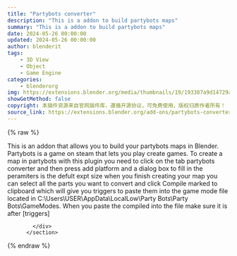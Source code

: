 ```yaml
---
title: "Partybots converter"
description: "This is a addon to build partybots maps"
summary: "This is a addon to build partybots maps"
date: 2024-05-26 00:00:00
updated: 2024-05-26 00:00:00
author: blenderit
tags: 
    - 3D View
    - Object
    - Game Engine
categories:
    - blenderorg
img: https://extensions.blender.org/media/thumbnails/19/193387a9d14729a066f2381f41a5de699d88d77443d502e82ab1ac7a77e2b6f9_640x360.webp
showGetMethod: false
copyright: 本插件资源来自官网插件库，遵循开源协议，可免费使用，版权归原作者所有！
source_link: https://extensions.blender.org/add-ons/partybots-converter/
---
```


{% raw %}
<section id="about" class="mt-3">
            <div class="box style-rich-text">
              <p>This is an addon that allows you to build your partybots maps in Blender.
Partybots is a game on steam that lets you play create games.
To create a map in partybots with this plugin you need to click on the tab partybots converter and then press add platform and a dialog box to fill in the peramiters is the defult expt size when you finish creating your map you can select all the parts you want to convert and click Compile marked to clipboard which will give you triggers to paste them into the game mode file located in C:\Users\USER\AppData\LocalLow\Party Bots\Party Bots\GameModes. When you paste the compiled into the file make sure it is after [triggers]</p>

            </div>
          </section>
<div style="display: none">blenderorg</div>
{% endraw %}